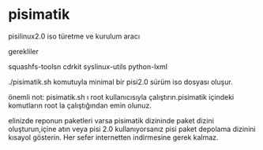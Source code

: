 # pisimatik
pisilinux2.0 iso türetme ve kurulum aracı

gerekliler

squashfs-toolsn
cdrkit
syslinux-utils
python-lxml

./pisimatik.sh  komutuyla minimal bir pisi2.0 sürüm iso dosyası oluşur.


önemli not:
pisimatik.sh ı root kullanıcısıyla çalıştırın.pisimatik içindeki komutların root la çalıştığından emin olunuz.

elinizde reponun paketleri varsa pisimatik dizininde paket dizini oluşturun,içine atın veya pisi 2.0 kullanıyorsanız pisi paket depolama dizinini kısayol gösterin. 
Her sefer internetten indirmesine gerek kalmaz. 
